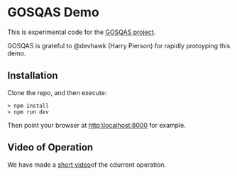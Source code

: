 # GOSQAS Demo

This is experimental code for the [GOSQAS project](https://github.com/gosqas/home/blob/main/README.md).

GOSQAS is grateful to @devhawk (Harry Pierson) for rapidly protoyping this demo.

## Installation

Clone the repo, and then execute:
```
> npm install
> npm run dev
```

Then point your browser at [http:\\localhost:8000](http:\\localhost:8000) for example.

## Video of Operation

We have made a [short video](https://youtu.be/E5_YQV72NyY)of the cdurrent operation.

